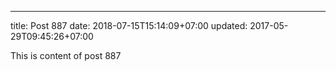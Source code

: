 ---
title: Post 887
date: 2018-07-15T15:14:09+07:00
updated: 2017-05-29T09:45:26+07:00

This is content of post 887